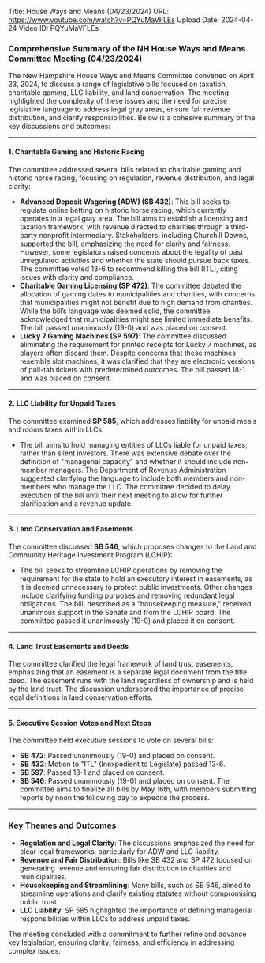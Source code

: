 Title: House Ways and Means (04/23/2024)
URL: https://www.youtube.com/watch?v=PQYuMaVFLEs
Upload Date: 2024-04-24
Video ID: PQYuMaVFLEs

### Comprehensive Summary of the NH House Ways and Means Committee Meeting (04/23/2024)

The New Hampshire House Ways and Means Committee convened on April 23, 2024, to discuss a range of legislative bills focused on taxation, charitable gaming, LLC liability, and land conservation. The meeting highlighted the complexity of these issues and the need for precise legislative language to address legal gray areas, ensure fair revenue distribution, and clarify responsibilities. Below is a cohesive summary of the key discussions and outcomes:

---

#### **1. Charitable Gaming and Historic Racing**
The committee addressed several bills related to charitable gaming and historic horse racing, focusing on regulation, revenue distribution, and legal clarity:
- **Advanced Deposit Wagering (ADW) (SB 432)**: This bill seeks to regulate online betting on historic horse racing, which currently operates in a legal gray area. The bill aims to establish a licensing and taxation framework, with revenue directed to charities through a third-party nonprofit intermediary. Stakeholders, including Churchill Downs, supported the bill, emphasizing the need for clarity and fairness. However, some legislators raised concerns about the legality of past unregulated activities and whether the state should pursue back taxes. The committee voted 13-6 to recommend killing the bill (ITL), citing issues with clarity and compliance.
- **Charitable Gaming Licensing (SP 472)**: The committee debated the allocation of gaming dates to municipalities and charities, with concerns that municipalities might not benefit due to high demand from charities. While the bill’s language was deemed solid, the committee acknowledged that municipalities might see limited immediate benefits. The bill passed unanimously (19-0) and was placed on consent.
- **Lucky 7 Gaming Machines (SP 597)**: The committee discussed eliminating the requirement for printed receipts for Lucky 7 machines, as players often discard them. Despite concerns that these machines resemble slot machines, it was clarified that they are electronic versions of pull-tab tickets with predetermined outcomes. The bill passed 18-1 and was placed on consent.

---

#### **2. LLC Liability for Unpaid Taxes**
The committee examined **SP 585**, which addresses liability for unpaid meals and rooms taxes within LLCs:
- The bill aims to hold managing entities of LLCs liable for unpaid taxes, rather than silent investors. There was extensive debate over the definition of "managerial capacity" and whether it should include non-member managers. The Department of Revenue Administration suggested clarifying the language to include both members and non-members who manage the LLC. The committee decided to delay execution of the bill until their next meeting to allow for further clarification and a revenue update.

---

#### **3. Land Conservation and Easements**
The committee discussed **SB 546**, which proposes changes to the Land and Community Heritage Investment Program (LCHIP):
- The bill seeks to streamline LCHIP operations by removing the requirement for the state to hold an executory interest in easements, as it is deemed unnecessary to protect public investments. Other changes include clarifying funding purposes and removing redundant legal obligations. The bill, described as a "housekeeping measure," received unanimous support in the Senate and from the LCHIP board. The committee passed it unanimously (19-0) and placed it on consent.

---

#### **4. Land Trust Easements and Deeds**
The committee clarified the legal framework of land trust easements, emphasizing that an easement is a separate legal document from the title deed. The easement runs with the land regardless of ownership and is held by the land trust. The discussion underscored the importance of precise legal definitions in land conservation efforts.

---

#### **5. Executive Session Votes and Next Steps**
The committee held executive sessions to vote on several bills:
- **SB 472**: Passed unanimously (19-0) and placed on consent.
- **SB 432**: Motion to "ITL" (Inexpedient to Legislate) passed 13-6.
- **SB 597**: Passed 18-1 and placed on consent.
- **SB 546**: Passed unanimously (19-0) and placed on consent.
The committee aims to finalize all bills by May 16th, with members submitting reports by noon the following day to expedite the process.

---

### **Key Themes and Outcomes**
- **Regulation and Legal Clarity**: The discussions emphasized the need for clear legal frameworks, particularly for ADW and LLC liability.
- **Revenue and Fair Distribution**: Bills like SB 432 and SP 472 focused on generating revenue and ensuring fair distribution to charities and municipalities.
- **Housekeeping and Streamlining**: Many bills, such as SB 546, aimed to streamline operations and clarify existing statutes without compromising public trust.
- **LLC Liability**: SP 585 highlighted the importance of defining managerial responsibilities within LLCs to address unpaid taxes.

The meeting concluded with a commitment to further refine and advance key legislation, ensuring clarity, fairness, and efficiency in addressing complex issues.